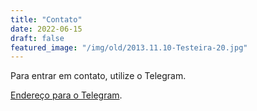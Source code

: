 ```yaml
---
title: "Contato"
date: 2022-06-15
draft: false
featured_image: "/img/old/2013.11.10-Testeira-20.jpg"
---
```

Para entrar em contato, utilize o Telegram. 

[Endereço para o Telegram](https://t.me/dmcamelo).
